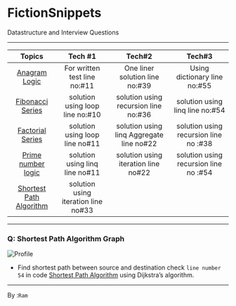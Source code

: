 # FictionSnippets
Datastructure and Interview Questions
***

  | Topics | Tech #1  | Tech#2 | Tech#3 |
  | :---:   | :-: | :-: | :-: | 
  | [Anagram Logic](https://github.com/programfiction/FictionSnippets/blob/6474c8d6cc8880b168ef1ba967a6aefab330567e/Snippets/Anagram.cs) | For written test line no:#11 | One liner solution line no:#39 | Using dictionary line no:#55 | 
  | [Fibonacci Series](https://github.com/programfiction/FictionSnippets/blob/main/Snippets/Fibo.cs) | solution using loop line no:#10 | solution using recursion line no:#36 | solution using linq line no:#54 |
  | [Factorial Series](https://github.com/programfiction/FictionSnippets/blob/main/Snippets/Factorial.cs) | solution using loop line no#11 | solution using linq Aggregate line no#22 | solution using recursion line no :#38 |
  | [Prime number logic](https://github.com/programfiction/FictionSnippets/blob/main/Snippets/PrimeNumber.cs) | solution using linq line no#11 | solution using iteration line no#22 | solution using recursion line no :#54 |
  | [Shortest Path Algorithm](https://github.com/programfiction/FictionSnippets/blob/main/Snippets/ShortestPathAlgo.cs) | solution using iteration line no#33 |  |  |
 ---

### Q: Shortest Path Algorithm Graph
![Profile](https://github.com/programfiction/FictionSnippets/blob/main/Snippets/Assets/GraphDiagram.jpg)

- Find shortest path between source and destination check `line number 54` in code [Shortest Path Algorithm](https://github.com/programfiction/FictionSnippets/blob/main/Snippets/ShortestPathAlgo.cs) using Dijkstra’s algorithm.

 ---

 By :`Ram`

